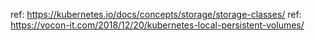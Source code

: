 ref: https://kubernetes.io/docs/concepts/storage/storage-classes/
ref: https://vocon-it.com/2018/12/20/kubernetes-local-persistent-volumes/